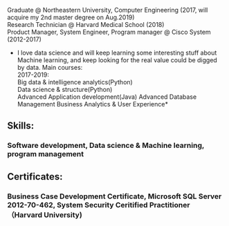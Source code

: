   Graduate @ Northeastern University, Computer Engineering
(2017, will acquire my 2nd master degree on Aug.2019)  
  Research Technician @ Harvard Medical School (2018)  
  Product Manager, System Engineer, Program manager @ Cisco System (2012-2017)  

*  I love data science and will keep learning some interesting stuff about Machine learning, and keep looking for the real value could be digged by data. Main courses:  
2017-2019:  
            Big data & intelligence analytics(Python)  
            Data science & structure(Python)  
            Advanced Application development(Java)
            Advanced Database Management
            Business Analytics & User Experience*
## Skills:  
### Software development, Data science & Machine learning, program management  
## Certificates:  
### Business Case Development Certificate, Microsoft SQL Server 2012-70-462, System Security Ceritified Practitioner （Harvard University)  

